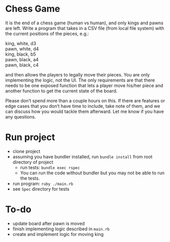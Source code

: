 # Chess Game
It is the end of a chess game (human vs human), and only kings and pawns are left. Write a program that takes in a CSV file (from local file system) with the current positions of the pieces, e.g.:

king, white, d3 <br>
pawn, white, d4 <br>
king, black, b5 <br>
pawn, black, a4 <br>
pawn, black, c4 <br>

and then allows the players to legally move their pieces. You are only implementing the logic, not the UI. The only requirements are that there needs to be one exposed function that lets a player move his/her piece and another function to get the current state of the board.

Please don’t spend more than a couple hours on this. If there are features or edge cases that you don’t have time to include, take note of them, and we can discuss how you would tackle them afterward. Let me know if you have any questions.


# Run project
- clone project
- assuming you have bundler installed, run `bundle install` from root directory of project
  - run tests: `bundle exec rspec`
  - You can run the code without bundler but you may not be able to run the tests.
- run program: `ruby ./main.rb`
- see `Spec` directory for tests

# To-do
- update board after pawn is moved
- finish implementing logic described in `main.rb`
- create and implement logic for moving king
